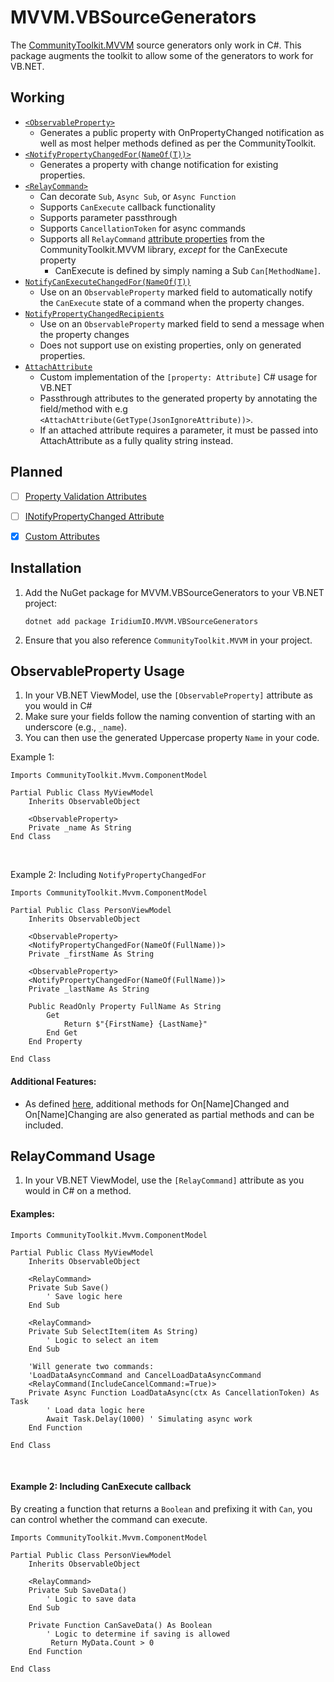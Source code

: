 # MVVM.VBSourceGenerators

The [CommunityToolkit.MVVM](https://github.com/CommunityToolkit/dotnet) source generators only work in C#. This package augments the toolkit to allow some of the generators to work for VB.NET.



## Working

- [`<ObservableProperty>`](https://learn.microsoft.com/en-us/dotnet/communitytoolkit/mvvm/generators/observableproperty) 
    - Generates a public property with OnPropertyChanged notification as well as most helper methods defined as per the CommunityToolkit.
- [`<NotifyPropertyChangedFor(NameOf(T))>`](https://learn.microsoft.com/en-us/dotnet/communitytoolkit/mvvm/generators/observableproperty#notifying-dependent-properties) 
    - Generates a property with change notification for existing properties.
- [`<RelayCommand>`](https://learn.microsoft.com/en-us/dotnet/communitytoolkit/mvvm/generators/relaycommand)
   - Can decorate `Sub`, `Async Sub`, or `Async Function`
   - Supports `CanExecute` callback functionality
   - Supports parameter passthrough
   - Supports `CancellationToken` for async commands
   - Supports all `RelayCommand` [attribute properties](https://learn.microsoft.com/en-us/dotnet/communitytoolkit/mvvm/generators/relaycommand) from the CommunityToolkit.MVVM library, *except* for the CanExecute property
     - CanExecute is defined by simply naming a Sub `Can[MethodName]`.
- [`NotifyCanExecuteChangedFor(NameOf(T))`](https://learn.microsoft.com/en-us/dotnet/communitytoolkit/mvvm/generators/observableproperty#notifying-dependent-commands)
   - Use on an `ObservableProperty` marked field to automatically notify the `CanExecute` state of a command when the property changes.
- [`NotifyPropertyChangedRecipients`](https://learn.microsoft.com/en-us/dotnet/communitytoolkit/mvvm/generators/observableproperty#sending-notification-messages)
   - Use on an `ObservableProperty` marked field to send a message when the property changes
   - Does not support use on existing properties, only on generated properties.
- [`AttachAttribute`](https://learn.microsoft.com/en-us/dotnet/communitytoolkit/mvvm/generators/observableproperty#adding-custom-attributes)
   - Custom implementation of the `[property: Attribute]` C# usage for VB.NET
   - Passthrough attributes to the generated property by annotating the field/method with e.g `<AttachAttribute(GetType(JsonIgnoreAttribute))>`.
   - If an attached attribute requires a parameter, it must be passed into AttachAttribute as a fully quality string instead.

## Planned
- [ ] [Property Validation Attributes](https://learn.microsoft.com/en-us/dotnet/communitytoolkit/mvvm/generators/observableproperty#requesting-property-validation)
- [ ] [INotifyPropertyChanged Attribute](https://learn.microsoft.com/en-us/dotnet/communitytoolkit/mvvm/generators/inotifypropertychanged)
- [x] [Custom Attributes](https://learn.microsoft.com/en-us/dotnet/communitytoolkit/mvvm/generators/relaycommand#adding-custom-attributes)


## Installation

1. Add the NuGet package for MVVM.VBSourceGenerators to your VB.NET project:
    ```shell
    dotnet add package IridiumIO.MVVM.VBSourceGenerators
    ```
2. Ensure that you also reference `CommunityToolkit.MVVM` in your project.

## ObservableProperty Usage

1. In your VB.NET ViewModel, use the `[ObservableProperty]` attribute as you would in C#
2. Make sure your fields follow the naming convention of starting with an underscore (e.g., `_name`).
3. You can then use the generated Uppercase property `Name` in your code.

Example 1:

```vbnet
Imports CommunityToolkit.Mvvm.ComponentModel

Partial Public Class MyViewModel
    Inherits ObservableObject

    <ObservableProperty>
    Private _name As String
End Class
```

&nbsp;

Example 2: Including `NotifyPropertyChangedFor`

```vbnet
Imports CommunityToolkit.Mvvm.ComponentModel

Partial Public Class PersonViewModel
    Inherits ObservableObject

    <ObservableProperty>
    <NotifyPropertyChangedFor(NameOf(FullName))>
    Private _firstName As String

    <ObservableProperty>
    <NotifyPropertyChangedFor(NameOf(FullName))>
    Private _lastName As String

    Public ReadOnly Property FullName As String
        Get
            Return $"{FirstName} {LastName}"
        End Get
    End Property

End Class
```

#### Additional Features:
- As defined [here](https://learn.microsoft.com/en-us/dotnet/communitytoolkit/mvvm/generators/observableproperty), additional methods for On[Name]Changed and On[Name]Changing are also generated as partial methods and can be included. 

## RelayCommand Usage

1. In your VB.NET ViewModel, use the `[RelayCommand]` attribute as you would in C# on a method.


#### Examples:

```vbnet
Imports CommunityToolkit.Mvvm.ComponentModel

Partial Public Class MyViewModel
    Inherits ObservableObject

    <RelayCommand>
    Private Sub Save()
        ' Save logic here
    End Sub

    <RelayCommand>
    Private Sub SelectItem(item As String)
        ' Logic to select an item
    End Sub

    'Will generate two commands:
    'LoadDataAsyncCommand and CancelLoadDataAsyncCommand
    <RelayCommand(IncludeCancelCommand:=True)>
    Private Async Function LoadDataAsync(ctx As CancellationToken) As Task
        ' Load data logic here
        Await Task.Delay(1000) ' Simulating async work
    End Function

End Class
```

&nbsp;

#### Example 2: Including CanExecute callback

By creating a function that returns a `Boolean` and prefixing it with `Can`, you can control whether the command can execute.

```vbnet
Imports CommunityToolkit.Mvvm.ComponentModel

Partial Public Class PersonViewModel
    Inherits ObservableObject

    <RelayCommand>
    Private Sub SaveData()
        ' Logic to save data
    End Sub

    Private Function CanSaveData() As Boolean
        ' Logic to determine if saving is allowed
         Return MyData.Count > 0
    End Function

End Class
```

